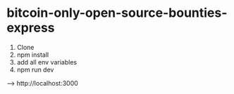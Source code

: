 # bitcoin-only-open-source-bounties-express

1. Clone
2. npm install
3. add all env variables 
4. npm run dev

--> http://localhost:3000
